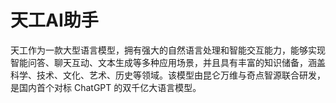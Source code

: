 # 天工AI助手

天工作为一款大型语言模型，拥有强大的自然语言处理和智能交互能力，能够实现智能问答、聊天互动、文本生成等多种应用场景，并且具有丰富的知识储备，涵盖科学、技术、文化、艺术、历史等领域。该模型由昆仑万维与奇点智源联合研发，是国内首个对标 ChatGPT 的双千亿大语言模型。